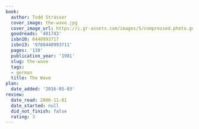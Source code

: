 ```yaml
---
book:
  author: Todd Strasser
  cover_image: the-wave.jpg
  cover_image_url: https://i.gr-assets.com/images/S/compressed.photo.goodreads.com/books/1320402950l/481743._SY160_.jpg
  goodreads: '481743'
  isbn10: 0440993717
  isbn13: '9780440993711'
  pages: '138'
  publication_year: '1981'
  slug: the-wave
  tags:
  - german
  title: The Wave
plan:
  date_added: '2016-05-03'
review:
  date_read: 2006-11-01
  date_started: null
  did_not_finish: false
  rating: 3
---
```


